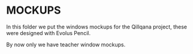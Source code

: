MOCKUPS
=======

In this folder we put the windows mockups for the Qillqana project, these were designed with Evolus Pencil.

By now only we have teacher window mockups.
